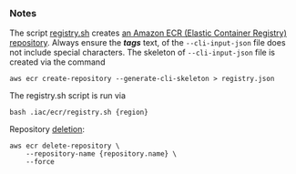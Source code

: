 <br>

### Notes

The script [registry.sh](registry.sh) creates [an Amazon ECR (Elastic Container Registry) repository](https://awscli.amazonaws.com/v2/documentation/api/latest/reference/ecr/create-repository.html).  Always ensure the _**tags**_ text, of the `--cli-input-json` file does not include special characters.  The skeleton of `--cli-input-json` file is created via the command

```shell
aws ecr create-repository --generate-cli-skeleton > registry.json
```

The registry.sh script is run via

```shell
bash .iac/ecr/registry.sh {region}
```

Repository [deletion](https://awscli.amazonaws.com/v2/documentation/api/latest/reference/ecr/delete-repository.html):

```shell
aws ecr delete-repository \
    --repository-name {repository.name} \
    --force
```

<br>
<br>

<br>
<br>

<br>
<br>

<br>
<br>
